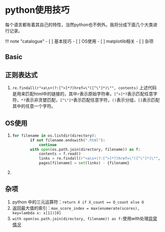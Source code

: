 # python使用技巧

每个语言都有着其自己的特性，当然python也不例外。我将分成下面几个大类进行记录。

<!-- prettier-ignore-start -->
!!! note "catalogue"
    - [ ] 基本技巧
    - [ ] OS使用
    - [ ] matplotlib相关
    - [ ] 杂项
<!-- prettier-ignore-end -->


## Basic


## 正则表达式
1. `re.findall(r"<a\s+(?:[^>]*?)href=\"([^\"]*)\"", contents)`
   上述代码是用来匹配html中的链接的，其中`r`表示原始字符串，`[^>]*?`表示匹配任意字符，`*?`表示非贪婪匹配，`[^\"]*`表示匹配任意字符，`()`表示分组，`[]`表示匹配其中的任意一个字符。




## OS使用

1. ```python
   for filename in os.listdir(directory):
           if not filename.endswith(".html"):
               continue
           with open(os.path.join(directory, filename)) as f:
               contents = f.read()
               links = re.findall(r"<a\s+(?:[^>]*?)href=\"([^\"]*)\"", contents)
               pages[filename] = set(links) - {filename}
   ```

2. 


## 杂项

1. python 中的三元运算符：`return X if X_count == O_count else O`
2. 返回最大值的索引：`max_score_index = max(enumerate(scores), key=lambda x: x[1])[0]`
3. `with open(os.path.join(directory, filename)) as f:`使用with处理[异常情况](https://www.runoob.com/python3/python-with.html)